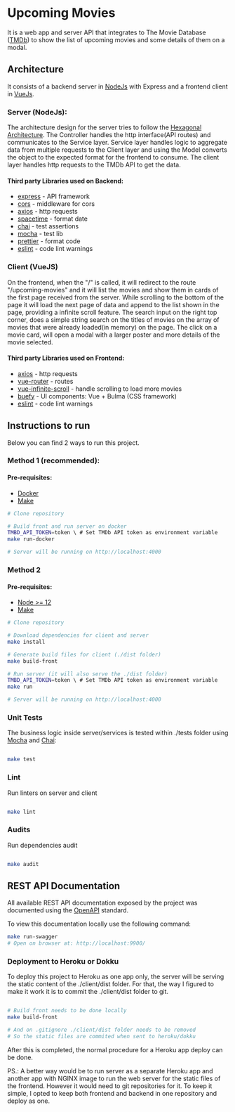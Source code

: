 # Upcoming Movies

It is a web app and server API that integrates to The Movie Database ([TMDb](https://developers.themoviedb.org/3)) to show the list of upcoming movies and some details of them on a modal.

## Architecture
It consists of a backend server in [NodeJs](https://nodejs.org) with Express and a frontend client in [VueJs](https://vuejs.org/).

### Server (NodeJs): 
The architecture design for the server tries to follow the [Hexagonal Architecture](https://en.wikipedia.org/wiki/Hexagonal_architecture_(software)).
The Controller handles the http interface(API routes) and communicates to the Service layer. Service layer handles logic to aggregate data from multiple requests to the Client layer and using the Model converts the object to the expected format for the frontend to consume. The client layer handles http requests to the TMDb API to get the data. 

#### Third party Libraries used on Backend:
- [express](https://www.npmjs.com/package/express) - API framework
- [cors](https://www.npmjs.com/package/cors)  - middleware for cors
- [axios](https://www.npmjs.com/package/axios) - http requests
- [spacetime](https://www.npmjs.com/package/spacetime) - format date
- [chai](https://www.npmjs.com/package/chai) - test assertions
- [mocha](https://www.npmjs.com/package/mocha) - test lib
- [prettier](https://www.npmjs.com/package/prettier) - format code
- [eslint](https://www.npmjs.com/package/eslint) - code lint warnings

### Client (VueJS)
On the frontend, when the "/" is called, it will redirect to the route "/upcoming-movies" and it will list the movies and show them in cards of the first page received from the server.
While scrolling to the bottom of the page it will load the next page of data and append to the list shown in the page, providing a infinite scroll feature.
The search input on the right top corner, does a simple string search on the titles of movies on the array of movies that were already loaded(in memory) on the page.
The click on a movie card, will open a modal with a larger poster and more details of the movie selected.

#### Third party Libraries used on Frontend:
- [axios](https://www.npmjs.com/package/axios) - http requests
- [vue-router](https://www.npmjs.com/package/vue-router)  - routes
- [vue-infinite-scroll](https://www.npmjs.com/package/vue-infinite-scroll)  - handle scrolling to load more movies
- [buefy](https://www.npmjs.com/package/buefy)  - UI components: Vue + Bulma (CSS framework)
- [eslint](https://www.npmjs.com/package/eslint) - code lint warnings

## Instructions to run
Below you can find 2 ways to run this project.

### Method 1 (recommended):
#### Pre-requisites:
- [Docker](https://docs.docker.com/install/)
- [Make](https://www.gnu.org/software/make/)

```bash
# Clone repository

# Build front and run server on docker
TMBD_API_TOKEN=token \ # Set TMDb API token as environment variable
make run-docker

# Server will be running on http://localhost:4000

```

### Method 2
#### Pre-requisites:
- [Node >= 12](https://nodejs.org/en/)
- [Make](https://www.gnu.org/software/make/)

```bash
# Clone repository

# Download dependencies for client and server
make install

# Generate build files for client (./dist folder)
make build-front

# Run server (it will also serve the ./dist folder)
TMBD_API_TOKEN=token \ # Set TMDb API token as environment variable
make run

# Server will be running on http://localhost:4000

```

### Unit Tests
The business logic inside server/services is tested within ./tests folder using [Mocha](https://mochajs.org/) and [Chai](https://www.chaijs.com):

```bash

make test

``` 

### Lint
Run linters on server and client

```bash

make lint

``` 

### Audits
Run dependencies audit

```bash

make audit

``` 

## REST API Documentation
All available REST API documentation exposed by the project was documented using the [OpenAPI](https://www.openapis.org/) standard.

To view this documentation locally use the following command:
```bash
make run-swagger
# Open on browser at: http://localhost:9900/
```


### Deployment to Heroku or Dokku
To deploy this project to Heroku as one app only, the server will be serving the static content of the ./client/dist folder.
For that, the way I figured to make it work it is to commit the ./client/dist folder to git.

```bash

# Build front needs to be done locally
make build-front

# And on .gitignore ./client/dist folder needs to be removed
# So the static files are commited when sent to heroku/dokku

```

After this is completed, the normal procedure for a Heroku app deploy can be done.

PS.: A better way would be to run server as a separate Heroku app and another app with NGINX image to run the web server for the static files of the frontend. However it would need to git repositories for it. To keep it simple, I opted to keep both frontend and backend in one repository and deploy as one.

